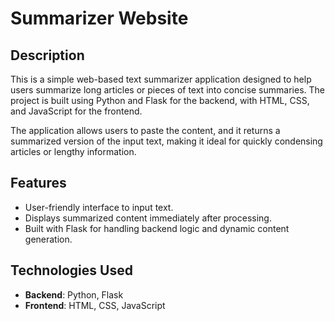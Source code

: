 # Summarizer Website

## Description
This is a simple web-based text summarizer application designed to help users summarize long articles or pieces of text into concise summaries. The project is built using Python and Flask for the backend, with HTML, CSS, and JavaScript for the frontend. 

The application allows users to paste the content, and it returns a summarized version of the input text, making it ideal for quickly condensing articles or lengthy information.

## Features
- User-friendly interface to input text.
- Displays summarized content immediately after processing.
- Built with Flask for handling backend logic and dynamic content generation.



## Technologies Used
- **Backend**: Python, Flask
- **Frontend**: HTML, CSS, JavaScript



